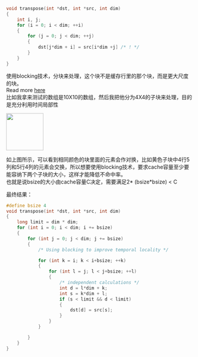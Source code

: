 ```c
void transpose(int *dst, int *src, int dim)
{
	int i, j;
	for (i = 0; i < dim; ++i)
	{
		for (j = 0; j < dim; ++j)
		{
			dst[j*dim + i] = src[i*dim +j] /* ! */
		}
	}
}
```

使用blocking技术，分块来处理，这个块不是缓存行里的那个块，而是更大尺度的块。<br/>
Read more [here](https://github.com/andychendi/CSAPP/blob/master/chapter6/waside-blocking.pdf)<br/>
比如我拿来测试的数组是10X10的数组，然后我把他分为4X4的子块来处理，目的是充分利用时间局部性<br/>

<img src="https://github.com/andychendi/CSAPP/blob/master/chapter6/blocking.png" width="100" height="100" align="middle" />

如上图所示，可以看到相同颜色的块里面的元素会作对换，比如黄色子块中4行5列和5行4列的元素会交换，所以想要使用blocking技术，要求cache容量至少要能容纳下两个子块的大小，这样才能降低不命中率。<br/>
也就是说bsize的大小由cache容量C决定，需要满足2* (bsize*bsize) < C <br/>

最终结果：
```c
#define bsize 4
void transpose(int *dst, int *src, int dim)
{
	long limit = dim * dim;
	for (int i = 0; i < dim; i += bsize)
	{
		for (int j = 0; j < dim; j += bsize)
		{
			/* Using blocking to improve temporal locality */

			for (int k = i; k < i+bsize; ++k)
			{
				for (int l = j; l < j+bsize; ++l)
				{
                    /* independent calculations */
					int d = l*dim + k;
					int s = k*dim + l;
					if (s < limit && d < limit)
					{
						dst[d] = src[s];
					}
				}
			}

		}
	}
}
```
